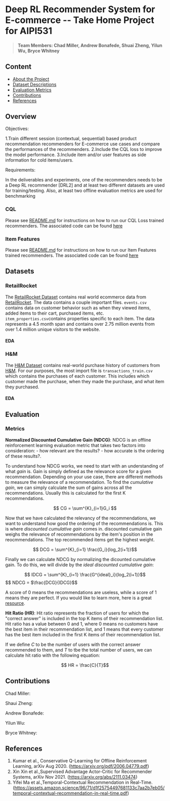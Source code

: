 # Deep RL Recommender System for E-commerce --  Take Home Project for AIPI531

> #### Team Members: Chad Miller, Andrew Bonafede, Shuai Zheng, Yilun Wu, Bryce Whitney

## Content
- [About the Project](#overview)
- [Dataset Descriptions](#datasets)
- [Evaluation Metrics](#evaluation)
- [Contributions](#contributions)
- [References](#references)

## Overview

Objectives:

1.Train different session (contextual, sequential) based product recommendation recommenders
for E-commerce use cases and compare the performances of the recommenders.
2.Include the CQL loss to improve the model performance.
3.Include item and/or user features as side information for cold items/users.

Requirements:

In the deliverables and experiments, one of the recommenders needs to be a Deep RL
recommender [DRL2] and at least two different datasets are used for training/testing. Also, at
least two offline evaluation metrics are used for benchmarking

### CQL
Please see [README.md](https://github.com/szheng3/recommendation-system/blob/main/Explore_CQL/README.md) for instructions on how to run our CQL Loss trained recommenders. The associated code can be found [here](https://github.com/szheng3/recommendation-system/tree/main/Explore_CQL)

### Item Features
Please see [README.md](https://github.com/szheng3/recommendation-system/blob/main/ItemFeatures/README.md) for instructions on how to run our Item Features trained recommenders. The associated code can be found [here](https://github.com/szheng3/recommendation-system/tree/main/ItemFeatures)



## Datasets

### RetailRocket

The [RetailRocket Dataset](https://www.kaggle.com/datasets/retailrocket/ecommerce-dataset) contains real world ecommerce data from [RetailRocket](https://retailrocket.net/). The data contains a couple important files. `events.csv` contains data on customer behavior such as when they viewed items, added items to their cart, purchased items, etc. `item_properties.csv`contains properties specific to each item. The data represents a 4.5 month span and contains over 2.75 million events from over 1.4 million unique visitors to the website.

#### EDA

### H&M

The [H&M Dataset](https://www.kaggle.com/competitions/h-and-m-personalized-fashion-recommendations/data?select=transactions_train.csv) contains real-world purchase history of customers from [H&M](https://www2.hm.com/en_us/index.html). For our purposes, the most import file is `transactions_train.csv` which contains the purchases of each customer. This includes which customer made the purchase, when they made the purchase, and what item they purchased.

#### EDA

## Evaluation

### Metrics

**Normalized Discounted Cumulative Gain (NDCG)**: NDCG is an offline reinforcement learning evaluation metric that takes two factors into consideration:
    - how relevant are the results?
    - how accurate is the ordering of these results?.

To understand how NDCG works, we need to start with an understanding of what *gain* is. Gain is simply defined as the relevance score for a given recommendation. Depending on your use case, there are different methods to measure the relevance of a recommendation. To find the *cumulative gain*, we can simply calculate the sum of gains across all the recommendations. Usually this is calculated for the first K recommendations.

$$ CG = \sum^{K}_{i=1}G_i $$

Now that we have calculated the relevancy of the recommendations, we want to understand how good the ordering of the recommendations is. This is where *discounted cumulative gain* comes in. discounted cumulative gain weighs the relevance of recommendations by the item's position in the reocmmendations. The top recommended items get the highest weight.

$$ DCG = \sum^{K}_{i=1} \frac{G_i}{log_2(i+1)}$$

Finally we can calculate NDCG by normalizing the dicounted cumulative gain. To do this, we will divide by the *ideal discounted cumulative gain*:

$$ IDCG = \sum^{K}_{i=1} \frac{G^{ideal}_i}{log_2(i+1)}$$
$$ NDCG = $\frac{DCG}{IDCG}$$

A score of 0 means the recommendations are useless, while a score of 1 means they are perfect. If you would like to learn more, here is a great [resource](https://machinelearninginterview.com/topics/machine-learning/ndcg-evaluation-metric-for-recommender-systems/).

**Hit Ratio (HR)**: Hit ratio represents the fraction of users for which the "correct answer" is included in the top K items of their recommendation list. Hit ratio has a value between 0 and 1, where 0 means no customers have the best item in their recommendation list, and 1 means that every customer has the best item included in the first K items of their recommendation list.

If we define *C* to be the number of users with the correct answer recommended to them, and *T* to tbe the total number of users, we can calculate hit ratio with the following equation:

$$ HR = \frac{C}{T}$$

## Contributions

Chad Miller:

Shaui Zheng:

Andrew Bonafede:

Yilun Wu:

Bryce Whitney:


## References
1. Kumar et al., Conservative Q-Learning for Offline Reinforcement Learning, arXiv Aug 2020. (https://arxiv.org/pdf/2006.04779.pdf)
2. Xin Xin et al.,Supervised Advantage Actor-Critic for Recommender Systems, arXiv Nov 2021. (https://arxiv.org/abs/2111.03474)
3. Yifei Ma et al.,Temporal-Contextual Recommendation in Real-Time. (https://assets.amazon.science/96/71/d1f25754497681133c7aa2b7eb05/temporal-contextual-recommendation-in-real-time.pdf)
